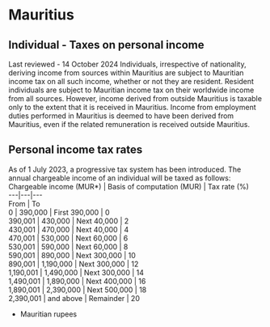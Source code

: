 # Mauritius
## Individual - Taxes on personal income
Last reviewed - 14 October 2024
Individuals, irrespective of nationality, deriving income from sources within Mauritius are subject to Mauritian income tax on all such income, whether or not they are resident.
Resident individuals are subject to Mauritian income tax on their worldwide income from all sources. However, income derived from outside Mauritius is taxable only to the extent that it is received in Mauritius.
Income from employment duties performed in Mauritius is deemed to have been derived from Mauritius, even if the related remuneration is received outside Mauritius.
## Personal income tax rates
As of 1 July 2023, a progressive tax system has been introduced. The annual chargeable income of an individual will be taxed as follows:
Chargeable income (MUR*) | Basis of computation (MUR) | Tax rate (%)  
---|---|---  
From | To  
0 | 390,000 | First 390,000 | 0  
390,001 | 430,000 | Next 40,000 | 2  
430,001 | 470,000 | Next 40,000 | 4  
470,001 | 530,000 | Next 60,000 | 6  
530,001 | 590,000 | Next 60,000 | 8  
590,001 | 890,000 | Next 300,000 | 10  
890,001 | 1,190,000 | Next 300,000 | 12  
1,190,001 | 1,490,000 | Next 300,000 | 14  
1,490,001 | 1,890,000 | Next 400,000 | 16  
1,890,001 | 2,390,000 | Next 500,000 | 18  
2,390,001 | and above | Remainder | 20  
* Mauritian rupees
